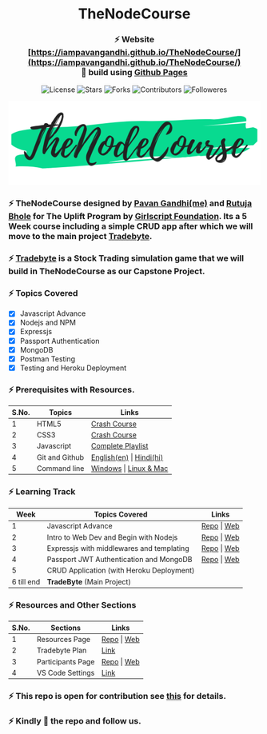 <div align="center">

# **TheNodeCourse**  

### ⚡ Website [https://iampavangandhi.github.io/TheNodeCourse/](https://iampavangandhi.github.io/TheNodeCourse/) <br> 🔧 build using [Github Pages](https://pages.github.com/)

![License](https://img.shields.io/github/license/iampavangandhi/TheNodeCourse?color=%2308da90&label=License&style=flat-square) ![Stars](https://img.shields.io/github/stars/iampavangandhi/TheNodeCourse?color=%2308da90&label=Stars&style=flat-square) ![Forks](https://img.shields.io/github/forks/iampavangandhi/TheNodeCourse?color=%2308da90&label=Forks&style=flat-square) ![Contributors](https://img.shields.io/github/contributors/iampavangandhi/TheNodeCourse?color=%2308da90&label=Contributors&style=flat-square) ![Followeres](https://img.shields.io/github/followers/iampavangandhi?color=%2308da90&label=Followers&style=flat-square)

![logo](logo.png)

</div>

### ⚡ TheNodeCourse designed by [Pavan Gandhi(me)](https://github.com/iampavangandhi) and [Rutuja Bhole](https://github.com/vectorrb) for The Uplift Program by [Girlscript Foundation](https://www.girlscript.tech/home). Its a 5 Week course including a simple CRUD app after which we will move to the main project **[Tradebyte](https://github.com/iampavangandhi/TheNodeCourse/blob/master/Tradebyte.pdf)**.

### ⚡ **[Tradebyte](https://github.com/iampavangandhi/TheNodeCourse/blob/master/Tradebyte.pdf)** is a Stock Trading simulation game that we will build in TheNodeCourse as our Capstone Project.

### ⚡ Topics Covered

- [x] Javascript Advance
- [x] Nodejs and NPM
- [x] Expressjs
- [x] Passport Authentication
- [x] MongoDB
- [x] Postman Testing
- [x] Testing and Heroku Deployment

### ⚡ Prerequisites with Resources.

| S.No. | Topics         | Links                                                                                         |
| ----- | -------------- | --------------------------------------------------------------------------------------------- |
| 1     | HTML5          | [Crash Course](https://youtu.be/UB1O30fR-EE)                                                  |
| 2     | CSS3           | [Crash Course](https://youtu.be/yfoY53QXEnI)                                                  |
| 3     | Javascript     | [Complete Playlist](https://www.youtube.com/playlist?list=PLDyQo7g0_nsX8_gZAB8KD1lL4j4halQBJ) |
| 4     | Git and Github | [English(en)](https://youtu.be/SWYqp7iY_Tc) \| [Hindi(hi)](https://youtu.be/iR5WIknxdkY)      |
| 5     | Command line   | [Windows](https://youtu.be/QISdBQDEiJ8) \| [Linux & Mac](https://youtu.be/BGjTboXjH28)        |

### ⚡ Learning Track

| Week       | Topics Covered                            | Links                                                                                                                                                                                     |
| ---------- | ----------------------------------------- | ----------------------------------------------------------------------------------------------------------------------------------------------------------------------------------------- |
| 1          | Javascript Advance                        | [Repo](https://github.com/iampavangandhi/TheNodeCourse/tree/master/01%20Javascript%20Advance) \| [Web](https://iampavangandhi.github.io/TheNodeCourse/01%20Javascript%20Advance/)         |
| 2          | Intro to Web Dev and Begin with Nodejs    | [Repo](https://github.com/iampavangandhi/TheNodeCourse/tree/master/02%20Web%20Dev%20and%20Nodejs) \| [Web](https://iampavangandhi.github.io/TheNodeCourse/02%20Web%20Dev%20and%20Nodejs/) |
| 3          | Expressjs with middlewares and templating | [Repo](https://github.com/iampavangandhi/TheNodeCourse/tree/master/03%20Expressjs) \| [Web](https://iampavangandhi.github.io/TheNodeCourse/03%20Expressjs/)                               |
| 4          | Passport JWT Authentication and MongoDB   | [Repo](https://github.com/iampavangandhi/TheNodeCourse/tree/master/04%20Auth%20and%20Database) \| [Web](https://iampavangandhi.github.io/TheNodeCourse/04%20Auth%20and%20Database/)       |
| 5          | CRUD Application (with Heroku Deployment) |                                                                                                                                                                                           |
| 6 till end | **TradeByte** (Main Project)              |                                                                                                                                                                                           |

### ⚡ Resources and Other Sections

| S.No. | Sections          | Links                                                                                                                                                   |
| ----- | ----------------- | ------------------------------------------------------------------------------------------------------------------------------------------------------- |
| 1     | Resources Page    | [Repo](https://github.com/iampavangandhi/TheNodeCourse/tree/master/resources) \| [Web](https://iampavangandhi.github.io/TheNodeCourse/resources/)       |
| 2     | Tradebyte Plan    | [Link](https://github.com/iampavangandhi/TheNodeCourse/blob/master/Tradebyte.pdf)                                                                       |
| 3     | Participants Page | [Repo](https://github.com/iampavangandhi/TheNodeCourse/tree/master/participants) \| [Web](https://iampavangandhi.github.io/TheNodeCourse/participants/) |
| 4     | VS Code Settings  | [Link](https://gist.github.com/iampavangandhi/039b1dc5a7cdcb007ab3691814d53130)                                                                         |

### ⚡ This repo is open for contribution see [this](https://github.com/iampavangandhi/TheNodeCourse/blob/master/CONTRIBUTING.md) for details.

### ⚡ Kindly 🌟 the repo and follow us.
